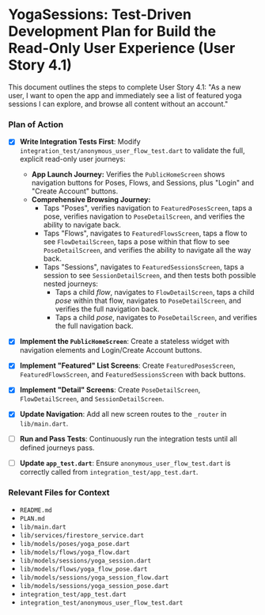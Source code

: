 # YogaSessions: Test-Driven Development Plan for Build the Read-Only User Experience (User Story 4.1)

This document outlines the steps to complete User Story 4.1: "As a new user, I want to open the app and immediately see a list of featured yoga sessions I can explore, and browse all content without an account."

### Plan of Action

- [x] **Write Integration Tests First**: Modify `integration_test/anonymous_user_flow_test.dart` to validate the full, explicit read-only user journeys:
    *   **App Launch Journey:** Verifies the `PublicHomeScreen` shows navigation buttons for Poses, Flows, and Sessions, plus "Login" and "Create Account" buttons.
    *   **Comprehensive Browsing Journey:**
        *   Taps "Poses", verifies navigation to `FeaturedPosesScreen`, taps a pose, verifies navigation to `PoseDetailScreen`, and verifies the ability to navigate back.
        *   Taps "Flows", navigates to `FeaturedFlowsScreen`, taps a flow to see `FlowDetailScreen`, taps a pose within that flow to see `PoseDetailScreen`, and verifies the ability to navigate all the way back.
        *   Taps "Sessions", navigates to `FeaturedSessionsScreen`, taps a session to see `SessionDetailScreen`, and then tests both possible nested journeys:
            *   Taps a child *flow*, navigates to `FlowDetailScreen`, taps a child *pose* within that flow, navigates to `PoseDetailScreen`, and verifies the full navigation back.
            *   Taps a child *pose*, navigates to `PoseDetailScreen`, and verifies the full navigation back.

- [x] **Implement the `PublicHomeScreen`**: Create a stateless widget with navigation elements and Login/Create Account buttons.
- [x] **Implement "Featured" List Screens**: Create `FeaturedPosesScreen`, `FeaturedFlowsScreen`, and `FeaturedSessionsScreen` with back buttons.
- [x] **Implement "Detail" Screens**: Create `PoseDetailScreen`, `FlowDetailScreen`, and `SessionDetailScreen`.
- [x] **Update Navigation**: Add all new screen routes to the `_router` in `lib/main.dart`.
- [ ] **Run and Pass Tests**: Continuously run the integration tests until all defined journeys pass.
- [ ] **Update `app_test.dart`**: Ensure `anonymous_user_flow_test.dart` is correctly called from `integration_test/app_test.dart`.

### Relevant Files for Context
*   `README.md`
*   `PLAN.md`
*   `lib/main.dart`
*   `lib/services/firestore_service.dart`
*   `lib/models/poses/yoga_pose.dart`
*   `lib/models/flows/yoga_flow.dart`
*   `lib/models/sessions/yoga_session.dart`
*   `lib/models/flows/yoga_flow_pose.dart`
*   `lib/models/sessions/yoga_session_flow.dart`
*   `lib/models/sessions/yoga_session_pose.dart`
*   `integration_test/app_test.dart`
*   `integration_test/anonymous_user_flow_test.dart`
